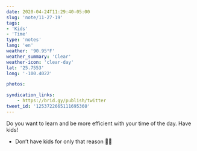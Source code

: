 ```yaml
---
date: 2020-04-24T11:29:40-05:00
slug: 'note/11-27-19'
tags:
- 'Kids'
- 'Time'
type: 'notes'
lang: 'en'
weather: '90.95°F'
weather_summary: 'Clear'
weather-icon: 'clear-day'
lat: '25.7553'
long: '-100.4022'

photos:

syndication_links:
    - https://brid.gy/publish/twitter
tweet_id: '1253722665111695360'
---
```

Do you want to learn and be more efficient with your time of the day. Have kids!



* Don’t have kids for only that reason 🙏🏼

  